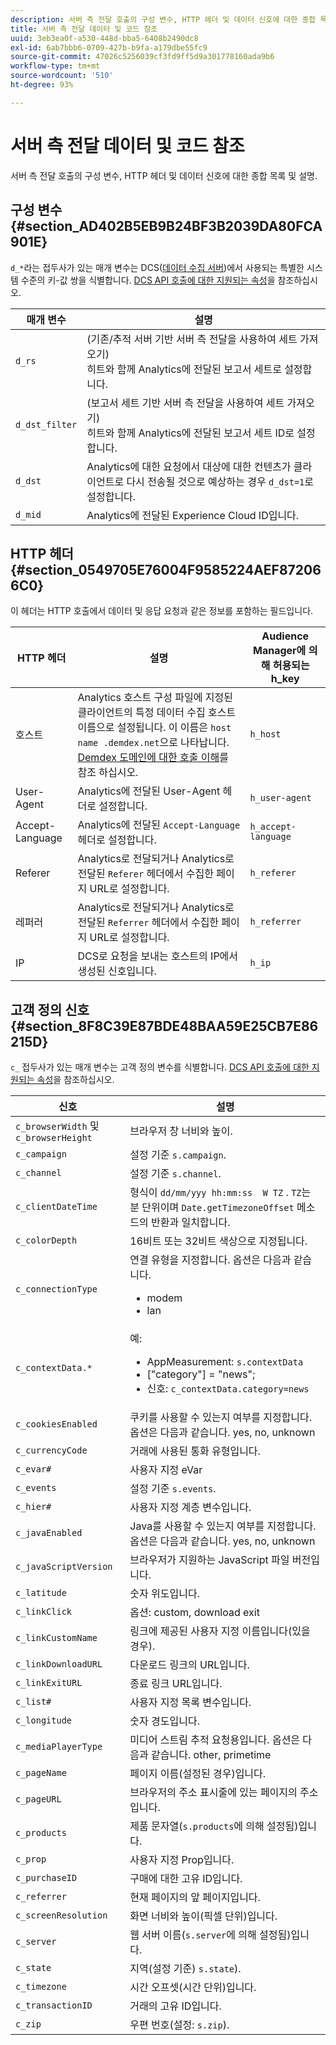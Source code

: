 ```yaml
---
description: 서버 측 전달 호출의 구성 변수, HTTP 헤더 및 데이터 신호에 대한 종합 목록 및 설명.
title: 서버 측 전달 데이터 및 코드 참조
uuid: 3eb3ea0f-a530-448d-bba5-6408b2490dc8
exl-id: 6ab7bbb6-0709-427b-b9fa-a179dbe55fc9
source-git-commit: 47026c5256039cf3fd9ff5d9a301778160ada9b6
workflow-type: tm+mt
source-wordcount: '510'
ht-degree: 93%

---
```


# 서버 측 전달 데이터 및 코드 참조

서버 측 전달 호출의 구성 변수, HTTP 헤더 및 데이터 신호에 대한 종합 목록 및 설명.

## 구성 변수 {#section_AD402B5EB9B24BF3B2039DA80FCA901E}

`d_*`라는 접두사가 있는 매개 변수는 DCS([데이터 수집 서버](https://experienceleague.adobe.com/docs/audience-manager/user-guide/reference/system-components/components-data-collection.html?lang=ko-KR))에서 사용되는 특별한 시스템 수준의 키-값 쌍을 식별합니다. [DCS API 호출에 대한 지원되는 속성](https://experienceleague.adobe.com/docs/audience-manager/user-guide/api-and-sdk-code/dcs/dcs-api-reference/dcs-keys.html?lang=ko-KR)을 참조하십시오.

| 매개 변수 | 설명 |
|--- |--- |
| `d_rs` | (기존/추적 서버 기반 서버 측 전달을 사용하여 세트 가져오기) <br>히트와 함께 Analytics에 전달된 보고서 세트로 설정합니다. |
| `d_dst_filter` | (보고서 세트 기반 서버 측 전달을 사용하여 세트 가져오기) <br>히트와 함께 Analytics에 전달된 보고서 세트 ID로 설정합니다. |
| `d_dst` | Analytics에 대한 요청에서 대상에 대한 컨텐츠가 클라이언트로 다시 전송될 것으로 예상하는 경우 `d_dst=1`로 설정합니다.<br> |
| `d_mid` | Analytics에 전달된 Experience Cloud ID입니다. |

## HTTP 헤더 {#section_0549705E76004F9585224AEF872066C0}

이 헤더는 HTTP 호출에서 데이터 및 응답 요청과 같은 정보를 포함하는 필드입니다.

| HTTP 헤더 | 설명 | Audience Manager에 의해 허용되는 h_key |
| --- | --- | --- |
| 호스트 | Analytics 호스트 구성 파일에 지정된 클라이언트의 특정 데이터 수집 호스트 이름으로 설정됩니다. 이 이름은   `host name .demdex.net`으로 나타납니다.  [Demdex 도메인에 대한 호출 이해](https://experienceleague.adobe.com/docs/audience-manager/user-guide/reference/demdex-calls.html?lang=ko-KR)를 참조 하십시오. | `h_host` |
| User-Agent | Analytics에 전달된 User-Agent 헤더로 설정합니다. | `h_user-agent` |
| Accept-Language | Analytics에 전달된 `Accept-Language` 헤더로 설정합니다. | `h_accept-language` |
| Referer | Analytics로 전달되거나 Analytics로 전달된 `Referer` 헤더에서 수집한 페이지 URL로 설정합니다. | `h_referer` |
| 레퍼러 | Analytics로 전달되거나 Analytics로 전달된 `Referrer` 헤더에서 수집한 페이지 URL로 설정합니다. | `h_referrer` |
| IP | DCS로 요청을 보내는 호스트의 IP에서 생성된 신호입니다. | `h_ip` |

## 고객 정의 신호 {#section_8F8C39E87BDE48BAA59E25CB7E86215D}

`c_` 접두사가 있는 매개 변수는 고객 정의 변수를 식별합니다. [DCS API 호출에 대한 지원되는 속성](https://experienceleague.adobe.com/docs/audience-manager/user-guide/api-and-sdk-code/dcs/dcs-api-reference/dcs-keys.html)을 참조하십시오.

| 신호 | 설명 |
| --- |--- |
| `c_browserWidth`  및 `c_browserHeight` | 브라우저 창 너비와 높이. |
| `c_campaign` | 설정 기준 `s.campaign`. |
| `c_channel` | 설정 기준 `s.channel`. |
| `c_clientDateTime` | 형식이 `dd/mm/yyy hh:mm:ss  W TZ` . `TZ`는 분 단위이며 `Date.getTimezoneOffset` 메소드의 반환과 일치합니다. |
| `c_colorDepth` | 16비트 또는 32비트 색상으로 지정됩니다. |
| `c_connectionType` | 연결 유형을 지정합니다. 옵션은 다음과 같습니다.<ul><li>modem</li><li>lan</li></ul> |
| `c_contextData.*` | 예:<ul><li>AppMeasurement: `s.contextData`</li><li>[&quot;category&quot;] = &quot;news&quot;;</li><li>신호: `c_contextData.category=news`</li></ul> |
| `c_cookiesEnabled` | 쿠키를 사용할 수 있는지 여부를 지정합니다. 옵션은 다음과 같습니다. yes, no, unknown |
| `c_currencyCode` | 거래에 사용된 통화 유형입니다. |
| `c_evar#` | 사용자 지정 eVar |
| `c_events` | 설정 기준 `s.events`. |
| `c_hier#` | 사용자 지정 계층 변수입니다. |
| `c_javaEnabled` | Java를 사용할 수 있는지 여부를 지정합니다. 옵션은 다음과 같습니다. yes, no, unknown |
| `c_javaScriptVersion` | 브라우저가 지원하는 JavaScript 파일 버전입니다. |
| `c_latitude` | 숫자 위도입니다. |
| `c_linkClick` | 옵션: custom, download exit |
| `c_linkCustomName` | 링크에 제공된 사용자 지정 이름입니다(있을 경우). |
| `c_linkDownloadURL` | 다운로드 링크의 URL입니다. |
| `c_linkExitURL` | 종료 링크 URL입니다. |
| `c_list#` | 사용자 지정 목록 변수입니다. |
| `c_longitude` | 숫자 경도입니다. |
| `c_mediaPlayerType` | 미디어 스트림 추적 요청용입니다. 옵션은 다음과 같습니다.  other, primetime |
| `c_pageName` | 페이지 이름(설정된 경우)입니다. |
| `c_pageURL` | 브라우저의 주소 표시줄에 있는 페이지의 주소입니다. |
| `c_products` | 제품 문자열(`s.products`에 의해 설정됨)입니다. |
| `c_prop` | 사용자 지정 Prop입니다. |
| `c_purchaseID` | 구매에 대한 고유 ID입니다. |
| `c_referrer` | 현재 페이지의 앞 페이지입니다. |
| `c_screenResolution` | 화면 너비와 높이(픽셀 단위)입니다. |
| `c_server` | 웹 서버 이름(`s.server`에 의해 설정됨)입니다. |
| `c_state` | 지역(설정 기준) `s.state`). |
| `c_timezone` | 시간 오프셋(시간 단위)입니다. |
| `c_transactionID` | 거래의 고유 ID입니다. |
| `c_zip` | 우편 번호(설정: `s.zip`). |

